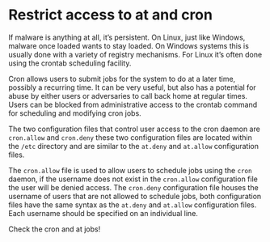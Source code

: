 # Restrict access to at and cron

If malware is anything at all, it’s persistent. On Linux, just like Windows, malware once loaded wants to stay loaded. 
On Windows systems this is usually done with a variety of registry mechanisms. For Linux it’s often done using the 
crontab scheduling facility.

Cron allows users to submit jobs for the system to do at a later time, possibly a recurring time. It can be very useful, 
but also has a potential for abuse by either users or adversaries to call back home at regular times. Users can be 
blocked from administrative access to the crontab command for scheduling and modifying cron jobs.

The two configuration files that control user access to the cron daemon are `cron.allow` and `cron.deny` these two 
configuration files are located within the `/etc` directory and are similar to the `at.deny` and `at.allow` 
configuration files.

The `cron.allow` file is used to allow users to schedule jobs using the `cron` daemon, if the username does not exist 
in the `cron.allow` configuration file the user will be denied access. The `cron.deny` configuration file houses the 
username of users that are not allowed to schedule jobs, both configuration files have the same syntax as the `at.deny` 
and `at.allow` configuration files. Each username should be specified on an individual line.

Check the cron and at jobs!
